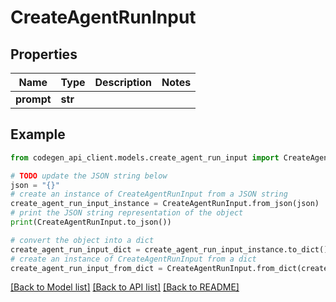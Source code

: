 # CreateAgentRunInput


## Properties

Name | Type | Description | Notes
------------ | ------------- | ------------- | -------------
**prompt** | **str** |  | 

## Example

```python
from codegen_api_client.models.create_agent_run_input import CreateAgentRunInput

# TODO update the JSON string below
json = "{}"
# create an instance of CreateAgentRunInput from a JSON string
create_agent_run_input_instance = CreateAgentRunInput.from_json(json)
# print the JSON string representation of the object
print(CreateAgentRunInput.to_json())

# convert the object into a dict
create_agent_run_input_dict = create_agent_run_input_instance.to_dict()
# create an instance of CreateAgentRunInput from a dict
create_agent_run_input_from_dict = CreateAgentRunInput.from_dict(create_agent_run_input_dict)
```
[[Back to Model list]](../README.md#documentation-for-models) [[Back to API list]](../README.md#documentation-for-api-endpoints) [[Back to README]](../README.md)


